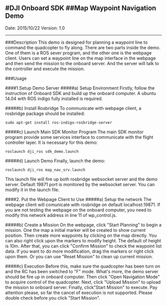 #DJI Onboard SDK
##Map Waypoint Navigation Demo
---

Date: 2015/10/22
Version: 1.0

---
###Description
This demo is designed for planning a waypoint line to command the quadcopter to fly along.
There are two parts inside the demo. One of them is a ROS sever program, and the other one is the webpage client. Users can set a waypoint line on the map interface in the webpage and then send the mission to the onboard server. And the server will talk to the controller and execute the mission.


###Usage

####1.Setup Demo Server
#####a) Setup Environment
Firstly, follow the instruction of Onboard SDK and build up the onboard computer. A ubuntu 14.04 with ROS indigo fully installed is required.

#####b) Install Rosbridge
To communicate with webpage client, a rosbridge package should be installed:
```
sudo apt-get install ros-indigo-rosbridge-server
```

#####c) Launch Main SDK Monitor Program
The main SDK monitor program provide some services interface to communicate with the flight controller layer. It is necessary for this demo:
```
roslaunch dji_ros sdk_demo.launch
```

#####d) Launch Demo
Finally, launch the demo:
```
roslaunch dji_ros map_nav_srv.launch
```
This launch file will fire up both rosbridge websocket server and the demo server. Default 19871 port is monitored by the websocket server. You can modify it in the launch file.

####2. Put the Webpage Client to Use
#####a) Setup the network
The webpage client will comunicate with rosbridge on default localhost:19871. If you are not testing the webpage on the onboard computer, you need to modify this network address in line 11 of wp_control.js.

#####b) Create a Mission
On the webpage, click "Start Planning" to begin a mission. One the map a initial marker will be created to show current position.
Then create more waypoints by clicking on the map directly. You can also right click upon the markers to modify height. The default of height is 10m.
After that, you can click "Confirm Mission" to check the waypoint list data. If you want to do more modification, drag the markers or right click upon them. Or you can use "Reset Mission" to clean up current mission.

#####c) Execution
Before this, make sure the quadcopter has been turn on and the RC has been switched to "F" mode. What's more, the demo server should be fire up in onboard computer.
Then click "Open Navigation Mode" to acquire control of the quadcopter.
Next, click "Upload Mission" to upload the mission to onboard server.
Finally, click"Start Mission" to execute.
Pay attention please, so far the cancel of execution is not supported. Please double check before you click "Start Mission".
